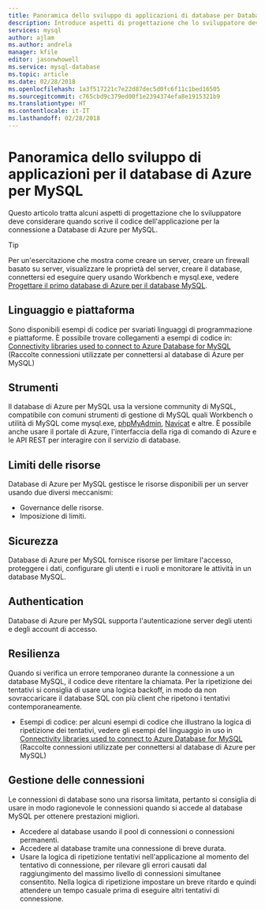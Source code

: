 ```yaml
---
title: Panoramica dello sviluppo di applicazioni di database per Database di Azure per MySQL
description: Introduce aspetti di progettazione che lo sviluppatore deve considerare quando scrive il codice dell'applicazione per la connessione al database di Azure per MySQL
services: mysql
author: ajlam
ms.author: andrela
manager: kfile
editor: jasonwhowell
ms.service: mysql-database
ms.topic: article
ms.date: 02/28/2018
ms.openlocfilehash: 1a3f517221c7e22d87dec5d0fc6f11c1bed16505
ms.sourcegitcommit: c765cbd9c379ed00f1e2394374efa8e1915321b9
ms.translationtype: HT
ms.contentlocale: it-IT
ms.lasthandoff: 02/28/2018
---
```

# <a name="application-development-overview-for-azure-database-for-mysql"></a>Panoramica dello sviluppo di applicazioni per il database di Azure per MySQL 
Questo articolo tratta alcuni aspetti di progettazione che lo sviluppatore deve considerare quando scrive il codice dell'applicazione per la connessione a Database di Azure per MySQL. 

> [!TIP]
> Per un'esercitazione che mostra come creare un server, creare un firewall basato su server, visualizzare le proprietà del server, creare il database, connettersi ed eseguire query usando Workbench e mysql.exe, vedere [Progettare il primo database di Azure per il database MySQL](tutorial-design-database-using-portal.md).

## <a name="language-and-platform"></a>Linguaggio e piattaforma
Sono disponibili esempi di codice per svariati linguaggi di programmazione e piattaforme. È possibile trovare collegamenti a esempi di codice in: [Connectivity libraries used to connect to Azure Database for MySQL](concepts-connection-libraries.md) (Raccolte connessioni utilizzate per connettersi al database di Azure per MySQL)

## <a name="tools"></a>Strumenti
Il database di Azure per MySQL usa la versione community di MySQL, compatibile con comuni strumenti di gestione di MySQL quali Workbench o utilità di MySQL come mysql.exe, [phpMyAdmin](https://www.phpmyadmin.net/), [Navicat](https://www.navicat.com/products/navicat-for-mysql) e altre. È possibile anche usare il portale di Azure, l'interfaccia della riga di comando di Azure e le API REST per interagire con il servizio di database.

## <a name="resource-limitations"></a>Limiti delle risorse
Database di Azure per MySQL gestisce le risorse disponibili per un server usando due diversi meccanismi: 
- Governance delle risorse.
- Imposizione di limiti.

## <a name="security"></a>Sicurezza
Database di Azure per MySQL fornisce risorse per limitare l'accesso, proteggere i dati, configurare gli utenti e i ruoli e monitorare le attività in un database MySQL.

## <a name="authentication"></a>Authentication
Database di Azure per MySQL supporta l'autenticazione server degli utenti e degli account di accesso.

## <a name="resiliency"></a>Resilienza
Quando si verifica un errore temporaneo durante la connessione a un database MySQL, il codice deve ritentare la chiamata. Per la ripetizione dei tentativi si consiglia di usare una logica backoff, in modo da non sovraccaricare il database SQL con più client che ripetono i tentativi contemporaneamente.

- Esempi di codice: per alcuni esempi di codice che illustrano la logica di ripetizione dei tentativi, vedere gli esempi del linguaggio in uso in [Connectivity libraries used to connect to Azure Database for MySQL](concepts-connection-libraries.md) (Raccolte connessioni utilizzate per connettersi al database di Azure per MySQL)

## <a name="managing-connections"></a>Gestione delle connessioni
Le connessioni di database sono una risorsa limitata, pertanto si consiglia di usare in modo ragionevole le connessioni quando si accede al database MySQL per ottenere prestazioni migliori.
- Accedere al database usando il pool di connessioni o connessioni permanenti.
- Accedere al database tramite una connessione di breve durata. 
- Usare la logica di ripetizione tentativi nell'applicazione al momento del tentativo di connessione, per rilevare gli errori causati dal raggiungimento del massimo livello di connessioni simultanee consentito. Nella logica di ripetizione impostare un breve ritardo e quindi attendere un tempo casuale prima di eseguire altri tentativi di connessione.